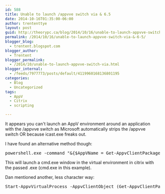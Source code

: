 ```yaml
---
id: 588
title: Unable to launch /appvve switch via & 6.5
date: 2014-10-16T01:35:00-06:00
author: trententtye
layout: post
guid: http://theorypc.ca/blog/2014/10/16/unable-to-launch-appvve-switch-via-&-6-5/
permalink: /2014/10/16/unable-to-launch-appvve-switch-via-&-6-5/
blogger_blog:
  - trentent.blogspot.com
blogger_author:
  - Trentent
blogger_permalink:
  - /2014/10/unable-to-launch-appvve-switch-via.html
blogger_internal:
  - /feeds/7977773/posts/default/4119960168136801195
categories:
  - Blog
  - Uncategorized
tags:
  - AppV
  - Citrix
  - scripting

---
```

It appears you can't launch an AppV environment around an application with the /appvve switch as Microsoft automatically strips the /appvve switch OR because icast.exe freaks out.

I have found an alternative method though:

<pre class="lang:batch decode:true">powershell.exe -command "&{$AppVName = Get-AppvClientPackage *APPNAME* ; Start-AppvVirtualProcess -AppvClientObject $AppVName cmd.exe}"</pre>

This will launch a cmd.exe window in the virtual environment in citrix with the passed .exe (cmd.exe in this example).

Dan mentioned another, less character way:

<pre class="lang:ps decode:true ">Start-AppvVirtualProcess -AppvClientObject (Get-AppvClientPackage *APPNAME*) cmd.exe</pre>

&nbsp;

<!-- AddThis Advanced Settings generic via filter on the_content -->

<!-- AddThis Share Buttons generic via filter on the_content -->